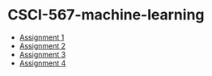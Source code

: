 # CSCI-567-machine-learning

+ [Assignment 1](https://github.com/ZhangShiqiu1993/CSCI-567-machine-learning/blob/master/Assignment-1/readme.md)
+ [Assignment 2](https://github.com/ZhangShiqiu1993/CSCI-567-machine-learning/blob/master/Assignment-2/readme.md)
+ [Assignment 3](https://github.com/ZhangShiqiu1993/CSCI-567-machine-learning/blob/master/Assignment-3/readme.md)
+ [Assignment 4](https://github.com/ZhangShiqiu1993/CSCI-567-machine-learning/blob/master/Assignment-4/readme.md)
